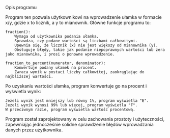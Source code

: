 Opis programu

Program ten pozwala użytkownikowi na wprowadzenie ułamka w formacie x/y, gdzie x to licznik, a y to mianownik. Główne funkcje programu to:

    fraction():
        Wymaga od użytkownika podania ułamka.
        Sprawdza, czy podane wartości są liczbami całkowitymi.
        Upewnia się, że licznik (x) nie jest większy od mianownika (y).
        Obsługuje błędy, takie jak podanie niepoprawnych wartości lub zera jako mianownika, i prosi o ponowne wprowadzenie.

    fraction_to_percent(numerator, denominator):
        Konwertuje podany ułamek na procent.
        Zwraca wynik w postaci liczby całkowitej, zaokrąglając do najbliższej wartości.

Po uzyskaniu wartości ułamka, program konwertuje go na procent i wyświetla wynik:

    Jeżeli wynik jest mniejszy lub równy 1%, program wyświetla "E".
    Jeżeli wynik wynosi 99% lub więcej, program wyświetla "F".
    W przeciwnym razie, program wyświetla wartość procentową.

Program został zaprojektowany w celu zachowania prostoty i użyteczności, zapewniając jednocześnie solidne sprawdzenie błędów wprowadzania danych przez użytkownika.
